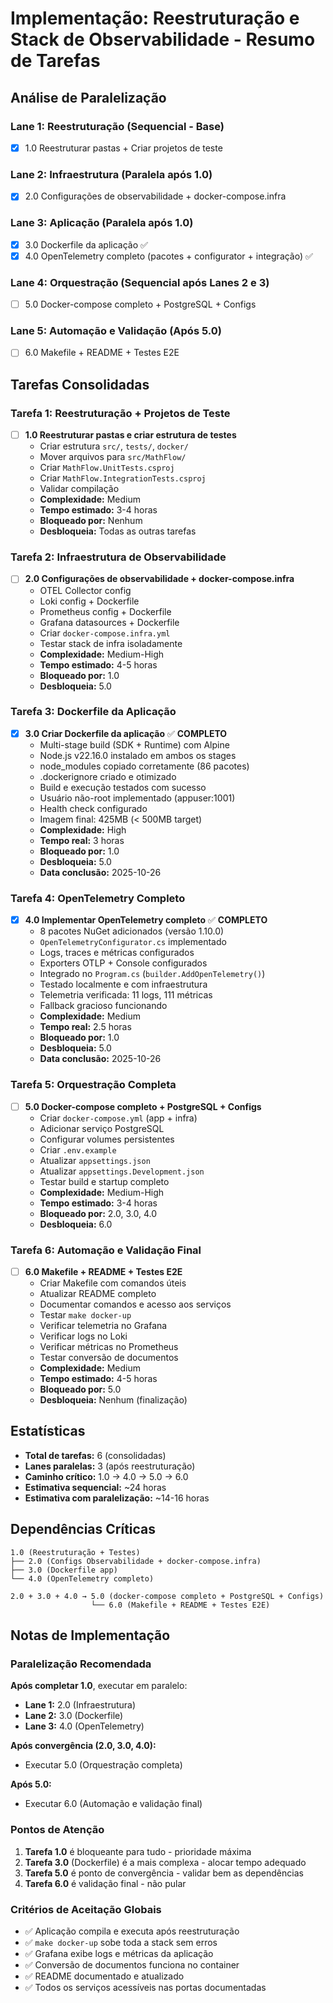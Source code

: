 # Implementação: Reestruturação e Stack de Observabilidade - Resumo de Tarefas

## Análise de Paralelização

### Lane 1: Reestruturação (Sequencial - Base)
- [x] 1.0 Reestruturar pastas + Criar projetos de teste

### Lane 2: Infraestrutura (Paralela após 1.0)
- [x] 2.0 Configurações de observabilidade + docker-compose.infra

### Lane 3: Aplicação (Paralela após 1.0)
- [x] 3.0 Dockerfile da aplicação ✅
- [x] 4.0 OpenTelemetry completo (pacotes + configurator + integração) ✅

### Lane 4: Orquestração (Sequencial após Lanes 2 e 3)
- [ ] 5.0 Docker-compose completo + PostgreSQL + Configs

### Lane 5: Automação e Validação (Após 5.0)
- [ ] 6.0 Makefile + README + Testes E2E

## Tarefas Consolidadas

### Tarefa 1: Reestruturação + Projetos de Teste
- [ ] **1.0 Reestruturar pastas e criar estrutura de testes**
  - Criar estrutura `src/`, `tests/`, `docker/`
  - Mover arquivos para `src/MathFlow/`
  - Criar `MathFlow.UnitTests.csproj`
  - Criar `MathFlow.IntegrationTests.csproj`
  - Validar compilação
  - **Complexidade:** Medium
  - **Tempo estimado:** 3-4 horas
  - **Bloqueado por:** Nenhum
  - **Desbloqueia:** Todas as outras tarefas

### Tarefa 2: Infraestrutura de Observabilidade
- [ ] **2.0 Configurações de observabilidade + docker-compose.infra**
  - OTEL Collector config
  - Loki config + Dockerfile
  - Prometheus config + Dockerfile
  - Grafana datasources + Dockerfile
  - Criar `docker-compose.infra.yml`
  - Testar stack de infra isoladamente
  - **Complexidade:** Medium-High
  - **Tempo estimado:** 4-5 horas
  - **Bloqueado por:** 1.0
  - **Desbloqueia:** 5.0

### Tarefa 3: Dockerfile da Aplicação
- [x] **3.0 Criar Dockerfile da aplicação** ✅ **COMPLETO**
  - Multi-stage build (SDK + Runtime) com Alpine
  - Node.js v22.16.0 instalado em ambos os stages
  - node_modules copiado corretamente (86 pacotes)
  - .dockerignore criado e otimizado
  - Build e execução testados com sucesso
  - Usuário não-root implementado (appuser:1001)
  - Health check configurado
  - Imagem final: 425MB (< 500MB target)
  - **Complexidade:** High
  - **Tempo real:** 3 horas
  - **Bloqueado por:** 1.0
  - **Desbloqueia:** 5.0
  - **Data conclusão:** 2025-10-26

### Tarefa 4: OpenTelemetry Completo
- [x] **4.0 Implementar OpenTelemetry completo** ✅ **COMPLETO**
  - 8 pacotes NuGet adicionados (versão 1.10.0)
  - `OpenTelemetryConfigurator.cs` implementado
  - Logs, traces e métricas configurados
  - Exporters OTLP + Console configurados
  - Integrado no `Program.cs` (`builder.AddOpenTelemetry()`)
  - Testado localmente e com infraestrutura
  - Telemetria verificada: 11 logs, 111 métricas
  - Fallback gracioso funcionando
  - **Complexidade:** Medium
  - **Tempo real:** 2.5 horas
  - **Bloqueado por:** 1.0
  - **Desbloqueia:** 5.0
  - **Data conclusão:** 2025-10-26

### Tarefa 5: Orquestração Completa
- [ ] **5.0 Docker-compose completo + PostgreSQL + Configs**
  - Criar `docker-compose.yml` (app + infra)
  - Adicionar serviço PostgreSQL
  - Configurar volumes persistentes
  - Criar `.env.example`
  - Atualizar `appsettings.json`
  - Atualizar `appsettings.Development.json`
  - Testar build e startup completo
  - **Complexidade:** Medium-High
  - **Tempo estimado:** 3-4 horas
  - **Bloqueado por:** 2.0, 3.0, 4.0
  - **Desbloqueia:** 6.0

### Tarefa 6: Automação e Validação Final
- [ ] **6.0 Makefile + README + Testes E2E**
  - Criar Makefile com comandos úteis
  - Atualizar README completo
  - Documentar comandos e acesso aos serviços
  - Testar `make docker-up`
  - Verificar telemetria no Grafana
  - Verificar logs no Loki
  - Verificar métricas no Prometheus
  - Testar conversão de documentos
  - **Complexidade:** Medium
  - **Tempo estimado:** 4-5 horas
  - **Bloqueado por:** 5.0
  - **Desbloqueia:** Nenhum (finalização)

## Estatísticas

- **Total de tarefas:** 6 (consolidadas)
- **Lanes paralelas:** 3 (após reestruturação)
- **Caminho crítico:** 1.0 → 4.0 → 5.0 → 6.0
- **Estimativa sequencial:** ~24 horas
- **Estimativa com paralelização:** ~14-16 horas

## Dependências Críticas

```
1.0 (Reestruturação + Testes)
├── 2.0 (Configs Observabilidade + docker-compose.infra)
├── 3.0 (Dockerfile app)
└── 4.0 (OpenTelemetry completo)

2.0 + 3.0 + 4.0 → 5.0 (docker-compose completo + PostgreSQL + Configs)
                  └── 6.0 (Makefile + README + Testes E2E)
```

## Notas de Implementação

### Paralelização Recomendada

**Após completar 1.0**, executar em paralelo:
- **Lane 1:** 2.0 (Infraestrutura)
- **Lane 2:** 3.0 (Dockerfile)
- **Lane 3:** 4.0 (OpenTelemetry)

**Após convergência (2.0, 3.0, 4.0):**
- Executar 5.0 (Orquestração completa)

**Após 5.0:**
- Executar 6.0 (Automação e validação final)

### Pontos de Atenção

1. **Tarefa 1.0** é bloqueante para tudo - prioridade máxima
2. **Tarefa 3.0** (Dockerfile) é a mais complexa - alocar tempo adequado
3. **Tarefa 5.0** é ponto de convergência - validar bem as dependências
4. **Tarefa 6.0** é validação final - não pular

### Critérios de Aceitação Globais

- ✅ Aplicação compila e executa após reestruturação
- ✅ `make docker-up` sobe toda a stack sem erros
- ✅ Grafana exibe logs e métricas da aplicação
- ✅ Conversão de documentos funciona no container
- ✅ README documentado e atualizado
- ✅ Todos os serviços acessíveis nas portas documentadas
